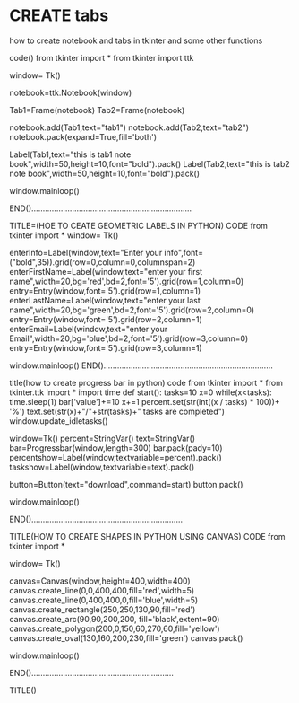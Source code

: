 # CREATE tabs
how to create notebook and tabs  in tkinter and some other functions

code()
from tkinter import *
from tkinter import ttk

window= Tk()

notebook=ttk.Notebook(window)

Tab1=Frame(notebook)
Tab2=Frame(notebook)

notebook.add(Tab1,text="tab1")
notebook.add(Tab2,text="tab2")
notebook.pack(expand=True,fill='both')

Label(Tab1,text="this is tab1 note book",width=50,height=10,font="bold").pack()
Label(Tab2,text="this is tab2 note book",width=50,height=10,font="bold").pack()


window.mainloop()

END().......................................................................

TITLE=(HOE TO CEATE GEOMETRIC LABELS IN PYTHON)
CODE
from tkinter import *
window= Tk()

enterInfo=Label(window,text="Enter your info",font=("bold",35)).grid(row=0,column=0,columnspan=2)
enterFirstName=Label(window,text="enter your first name",width=20,bg='red',bd=2,font='5').grid(row=1,column=0)
entry=Entry(window,font='5').grid(row=1,column=1)
enterLastName=Label(window,text="enter your last name",width=20,bg='green',bd=2,font='5').grid(row=2,column=0)
entry=Entry(window,font='5').grid(row=2,column=1)
enterEmail=Label(window,text="enter your Email",width=20,bg='blue',bd=2,font='5').grid(row=3,column=0)
entry=Entry(window,font='5').grid(row=3,column=1)


window.mainloop()
END()...........................................................................

title(how to create progress bar in python)
code
from tkinter import *
from tkinter.ttk import *
import time
def start():
    tasks=10
    x=0
    while(x<tasks):
        time.sleep(1)
        bar['value']+=10
        x+=1
        percent.set(str(int((x / tasks) * 100))+ '%')
        text.set(str(x)+"/"+str(tasks)+" tasks are completed")
        window.update_idletasks()


window=Tk()
percent=StringVar()
text=StringVar()
bar=Progressbar(window,length=300)
bar.pack(pady=10)
percentshow=Label(window,textvariable=percent).pack()
taskshow=Label(window,textvariable=text).pack()

button=Button(text="download",command=start)
button.pack()

window.mainloop()

END()...................................................................

TITLE(HOW TO CREATE SHAPES IN PYTHON USING CANVAS)
CODE
from tkinter import *

window= Tk()

canvas=Canvas(window,height=400,width=400)
canvas.create_line(0,0,400,400,fill='red',width=5)
canvas.create_line(0,400,400,0,fill='blue',width=5)
canvas.create_rectangle(250,250,130,90,fill='red')
canvas.create_arc(90,90,200,200, fill='black',extent=90)
canvas.create_polygon(200,0,150,60,270,60,fill='yellow')
canvas.create_oval(130,160,200,230,fill='green')
canvas.pack()



window.mainloop()

END()...............................................................

TITLE()
